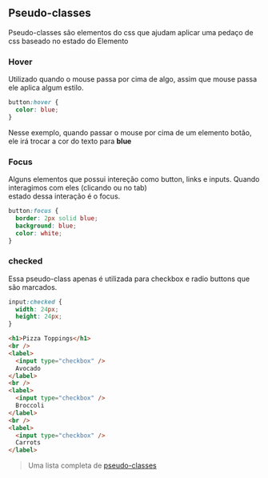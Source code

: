 ## Pseudo-classes

Pseudo-classes são elementos do css que ajudam aplicar uma pedaço de css baseado no estado do Elemento

### Hover

Utilizado quando o mouse passa por cima de algo, assim que mouse passa ele aplica algum estilo.

```css
button:hover {
  color: blue;
}
```

Nesse exemplo, quando passar o mouse por cima de um elemento botão, ele irá trocar a cor do texto para **blue**

### Focus

Alguns elementos que possui intereção como button, links e inputs. Quando interagimos com eles (clicando ou no tab) <br>
estado dessa interação é o focus.

```css
button:focus {
  border: 2px solid blue;
  background: blue;
  color: white;
}
```

### checked

Essa pseudo-class apenas é utilizada para checkbox e radio buttons que são marcados.

```css
input:checked {
  width: 24px;
  height: 24px;
}
```

```html
<h1>Pizza Toppings</h1>
<br />
<label>
  <input type="checkbox" />
  Avocado
</label>
<br />
<label>
  <input type="checkbox" />
  Broccoli
</label>
<br />
<label>
  <input type="checkbox" />
  Carrots
</label>
```

> Uma lista completa de [pseudo-classes](https://developer.mozilla.org/en-US/docs/Web/CSS/Pseudo-classes)
